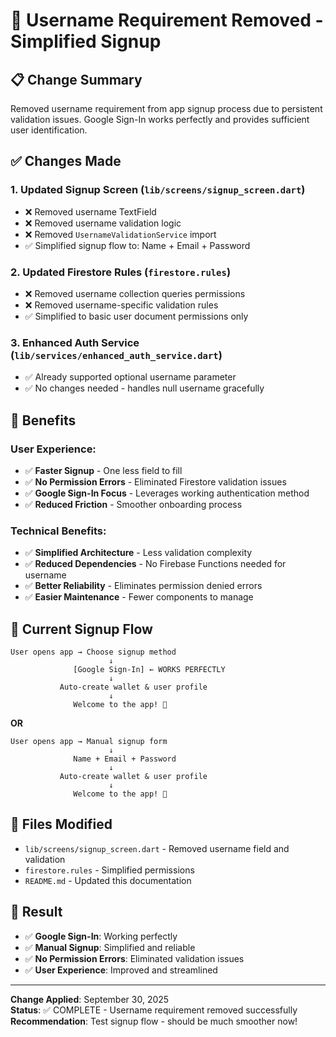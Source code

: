# 🎯 Username Requirement Removed - Simplified Signup

## 📋 **Change Summary**
Removed username requirement from app signup process due to persistent validation issues. Google Sign-In works perfectly and provides sufficient user identification.

## ✅ **Changes Made**

### 1. **Updated Signup Screen** (`lib/screens/signup_screen.dart`)
- ❌ Removed username TextField
- ❌ Removed username validation logic
- ❌ Removed `UsernameValidationService` import
- ✅ Simplified signup flow to: Name + Email + Password

### 2. **Updated Firestore Rules** (`firestore.rules`)
- ❌ Removed username collection queries permissions
- ❌ Removed username-specific validation rules
- ✅ Simplified to basic user document permissions only

### 3. **Enhanced Auth Service** (`lib/services/enhanced_auth_service.dart`)
- ✅ Already supported optional username parameter
- ✅ No changes needed - handles null username gracefully

## 🚀 **Benefits**

### **User Experience:**
- ✅ **Faster Signup** - One less field to fill
- ✅ **No Permission Errors** - Eliminated Firestore validation issues
- ✅ **Google Sign-In Focus** - Leverages working authentication method
- ✅ **Reduced Friction** - Smoother onboarding process

### **Technical Benefits:**
- ✅ **Simplified Architecture** - Less validation complexity
- ✅ **Reduced Dependencies** - No Firebase Functions needed for username
- ✅ **Better Reliability** - Eliminates permission denied errors
- ✅ **Easier Maintenance** - Fewer components to manage

## 📱 **Current Signup Flow**

```
User opens app → Choose signup method
                      ↓
              [Google Sign-In] ← WORKS PERFECTLY
                      ↓
           Auto-create wallet & user profile
                      ↓
              Welcome to the app! 🎉
```

**OR**

```
User opens app → Manual signup form
                      ↓
              Name + Email + Password
                      ↓
           Auto-create wallet & user profile
                      ↓
              Welcome to the app! 🎉
```

## 🔧 **Files Modified**
- `lib/screens/signup_screen.dart` - Removed username field and validation
- `firestore.rules` - Simplified permissions
- `README.md` - Updated this documentation

## 🎯 **Result**
- ✅ **Google Sign-In**: Working perfectly
- ✅ **Manual Signup**: Simplified and reliable
- ✅ **No Permission Errors**: Eliminated validation issues
- ✅ **User Experience**: Improved and streamlined

---
**Change Applied**: September 30, 2025  
**Status**: ✅ COMPLETE - Username requirement removed successfully  
**Recommendation**: Test signup flow - should be much smoother now!
